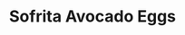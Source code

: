 ---
title: Sofrita Avocado Eggs
category:
  - Mexican
tag:
  - sofrita
  - egg
  - avocado
  - main
noRecipeOnly: true
noRecipe: Place sliced avocado on plate, squeeze lime juice on top, topped with over-easy fried egg, then sofritas, then cheese. Place under broiler till melted. Garnish with green onion and cilantro. Serve with refried beans with cheese and chips and salsa.
image: 
---